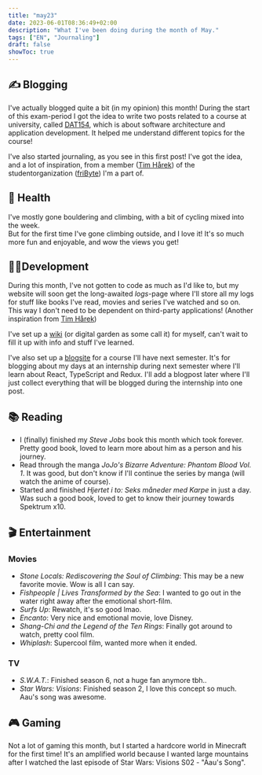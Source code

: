 ```yaml
---
title: "may23"
date: 2023-06-01T08:36:49+02:00
description: "What I've been doing during the month of May."
tags: ["EN", "Journaling"]
draft: false
showToc: true
---
```


## ✍️ Blogging
I've actually blogged quite a bit (in my opinion) this month! During the start of this exam-period I got the idea to write two posts related to a course at university, called [DAT154](https://www.hvl.no/studier/studieprogram/emne/DAT154), which is about software architecture and application development. It helped me understand different topics for the course!

I've also started journaling, as you see in this first post! I've got the idea, and a lot of inspiration, from a member ([Tim Hårek](https://timharek.no/)) of the studentorganization ([friByte](https://fribyte.no)) I'm a part of. 

## 💪 Health
I've mostly gone bouldering and climbing, with a bit of cycling mixed into the week.  
But for the first time I've gone climbing outside, and I love it! It's so much more fun and enjoyable, and wow the views you get!

## 👨‍💻Development
During this month, I've not gotten to code as much as I'd like to, but my website will soon get the long-awaited *logs*-page where I'll store all my logs for stuff like books I've read, movies and series I've watched and so on. This way I don't need to be dependent on third-party applications! (Another inspiration from [Tim Hårek](https://timharek.no/))

I've set up a [wiki](https://wiki.kjelsrud.dev) (or digital garden as some call it) for myself, can't wait to fill it up with info and stuff I've learned.

I've also set up a [blogsite](https://pblog.kjelsrud.dev/) for a course I'll have next semester. It's for blogging about my days at an internship during next semester where I'll learn about React, TypeScript and Redux. I'll add a blogpost later where I'll just collect everything that will be blogged during the internship into one post.

## 📚 Reading
- I (finally) finished my *Steve Jobs* book this month which took forever. Pretty good book, loved to learn more about him as a person and his journey.
- Read through the manga *JoJo's Bizarre Adventure: Phantom Blood Vol. 1*. It was good, but don't know if I'll continue the series by manga (will watch the anime of course).
- Started and finished *Hjertet i to: Seks måneder med Karpe* in just a day. Was such a good book, loved to get to know their journey towards Spektrum x10. 

## 🎬 Entertainment
### Movies
- *Stone Locals: Rediscovering the Soul of Climbing*: This may be a new favorite movie. Wow is all I can say.
- *Fishpeople | Lives Transformed by the Sea*: I wanted to go out in the water right away after the emotional short-film.
- *Surfs Up*: Rewatch, it's so good lmao.
- *Encanto*: Very nice and emotional movie, love Disney.
- *Shang-Chi and the Legend of the Ten Rings*: Finally got around to watch, pretty cool film.
- *Whiplash*: Supercool film, wanted more when it ended.
### TV
- *S.W.A.T.*: Finished season 6, not a huge fan anymore tbh..
- *Star Wars: Visions*: Finished season 2, I love this concept so much. Aau's song was awesome.

## 🎮 Gaming
Not a lot of gaming this month, but I started a hardcore world in Minecraft for the first time! It's an amplified world because I wanted large mountains after I watched the last episode of Star Wars: Visions S02 - "Aau's Song". 